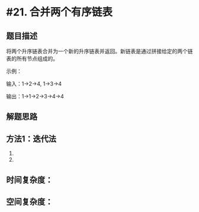 #21. 合并两个有序链表
===================

题目描述
--------

将两个升序链表合并为一个新的升序链表并返回。新链表是通过拼接给定的两个链表的所有节点组成的。 

示例：

输入：1->2->4, 1->3->4

输出：1->1->2->3->4->4

解题思路
--------

方法1：迭代法
-------------

1.

2.

时间复杂度：
----------

空间复杂度：
---------
